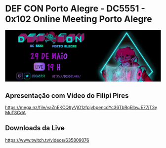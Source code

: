 # DEF CON Porto Alegre - DC5551 - 0x102 Online Meeting Porto Alegre

![](dc5551-0x102.jpeg)

## Apresentação com Video do Filipi Pires
https://mega.nz/file/vaZnEKCQ#yVjO1zfpjvbpencdYc36TbRqElbvJE77jT3yMuT8CdA

## Downloads da Live

https://www.twitch.tv/videos/635809076
